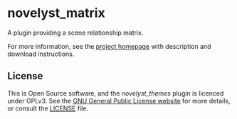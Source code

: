 # novelyst_matrix

A plugin providing a scene relationship matrix. 

For more information, see the [project homepage](https://peter88213.github.io/novelyst_matrix) with description and download instructions.


## License

This is Open Source software, and the *novelyst_themes* plugin is licenced under GPLv3. See the
[GNU General Public License website](https://www.gnu.org/licenses/gpl-3.0.en.html) for more
details, or consult the [LICENSE](https://github.com/peter88213/novelyst_themes/blob/main/LICENSE) file.
